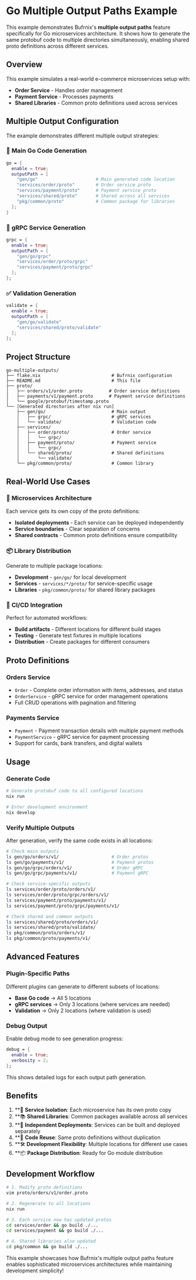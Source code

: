 # Go Multiple Output Paths Example

This example demonstrates Bufrnix's **multiple output paths** feature specifically for Go microservices architecture. It shows how to generate the same protobuf code to multiple directories simultaneously, enabling shared proto definitions across different services.

## Overview

This example simulates a real-world e-commerce microservices setup with:
- **Order Service** - Handles order management
- **Payment Service** - Processes payments
- **Shared Libraries** - Common proto definitions used across services

## Multiple Output Configuration

The example demonstrates different multiple output strategies:

### 🚀 **Main Go Code Generation**
```nix
go = {
  enable = true;
  outputPath = [
    "gen/go"                      # Main generated code location
    "services/order/proto"        # Order service proto
    "services/payment/proto"      # Payment service proto  
    "services/shared/proto"       # Shared across all services
    "pkg/common/proto"            # Common package for libraries
  ];
}
```

### 🔗 **gRPC Service Generation**
```nix
grpc = {
  enable = true;
  outputPath = [
    "gen/go/grpc"
    "services/order/proto/grpc"
    "services/payment/proto/grpc"
  ];
};
```

### ✅ **Validation Generation**
```nix
validate = {
  enable = true;
  outputPath = [
    "gen/go/validate"
    "services/shared/proto/validate"
  ];
};
```

## Project Structure

```
go-multiple-outputs/
├── flake.nix                           # Bufrnix configuration
├── README.md                           # This file
├── proto/
│   ├── orders/v1/order.proto          # Order service definitions
│   ├── payments/v1/payment.proto      # Payment service definitions
│   └── google/protobuf/timestamp.proto
└── [Generated directories after nix run]
    ├── gen/go/                         # Main output
    │   ├── grpc/                       # gRPC services
    │   └── validate/                   # Validation code
    ├── services/
    │   ├── order/proto/                # Order service
    │   │   └── grpc/
    │   ├── payment/proto/              # Payment service
    │   │   └── grpc/
    │   └── shared/proto/               # Shared definitions
    │       └── validate/
    └── pkg/common/proto/               # Common library
```

## Real-World Use Cases

### 🏪 **Microservices Architecture**
Each service gets its own copy of the proto definitions:
- **Isolated deployments** - Each service can be deployed independently
- **Service boundaries** - Clear separation of concerns
- **Shared contracts** - Common proto definitions ensure compatibility

### 📦 **Library Distribution**
Generate to multiple package locations:
- **Development** - `gen/go/` for local development
- **Services** - `services/*/proto/` for service-specific usage
- **Libraries** - `pkg/common/proto/` for shared library packages

### 🔄 **CI/CD Integration**
Perfect for automated workflows:
- **Build artifacts** - Different locations for different build stages
- **Testing** - Generate test fixtures in multiple locations
- **Distribution** - Create packages for different consumers

## Proto Definitions

### Orders Service
- `Order` - Complete order information with items, addresses, and status
- `OrderService` - gRPC service for order management operations
- Full CRUD operations with pagination and filtering

### Payments Service  
- `Payment` - Payment transaction details with multiple payment methods
- `PaymentService` - gRPC service for payment processing
- Support for cards, bank transfers, and digital wallets

## Usage

### Generate Code
```bash
# Generate protobuf code to all configured locations
nix run

# Enter development environment
nix develop
```

### Verify Multiple Outputs
After generation, verify the same code exists in all locations:

```bash
# Check main outputs
ls gen/go/orders/v1/                    # Order protos
ls gen/go/payments/v1/                  # Payment protos
ls gen/go/grpc/orders/v1/               # Order gRPC
ls gen/go/grpc/payments/v1/             # Payment gRPC

# Check service-specific outputs
ls services/order/proto/orders/v1/
ls services/order/proto/grpc/orders/v1/
ls services/payment/proto/payments/v1/
ls services/payment/proto/grpc/payments/v1/

# Check shared and common outputs
ls services/shared/proto/orders/v1/
ls services/shared/proto/validate/
ls pkg/common/proto/orders/v1/
ls pkg/common/proto/payments/v1/
```

## Advanced Features

### **Plugin-Specific Paths**
Different plugins can generate to different subsets of locations:
- **Base Go code** → All 5 locations
- **gRPC services** → Only 3 locations (where services are needed)
- **Validation** → Only 2 locations (where validation is used)

### **Debug Output**
Enable debug mode to see generation progress:
```nix
debug = {
  enable = true;
  verbosity = 2;
};
```

This shows detailed logs for each output path generation.

## Benefits

1. **🎯 **Service Isolation**: Each microservice has its own proto copy
2. **📚 **Shared Libraries**: Common packages available across all services
3. **🚀 **Independent Deployments**: Services can be built and deployed separately
4. **🔄 **Code Reuse**: Same proto definitions without duplication
5. **🛠️ **Development Flexibility**: Multiple locations for different use cases
6. **📦 **Package Distribution**: Ready for Go module distribution

## Development Workflow

```bash
# 1. Modify proto definitions
vim proto/orders/v1/order.proto

# 2. Regenerate to all locations
nix run

# 3. Each service now has updated protos
cd services/order && go build ./...
cd services/payment && go build ./...

# 4. Shared libraries also updated
cd pkg/common && go build ./...
```

This example showcases how Bufrnix's multiple output paths feature enables sophisticated microservices architectures while maintaining development simplicity!
